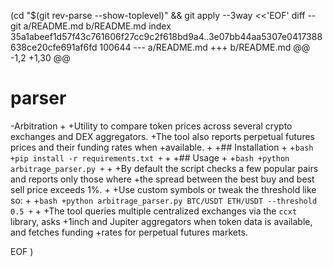  (cd "$(git rev-parse --show-toplevel)" && git apply --3way <<'EOF' 
diff --git a/README.md b/README.md
index 35a1abeef1d57f43c761606f27cc9c2f618bd9a4..3e07bb44aa5307e0417388638ce20cfe691af6fd 100644
--- a/README.md
+++ b/README.md
@@ -1,2 +1,30 @@
 # parser
-Arbitration
+
+Utility to compare token prices across several crypto exchanges and DEX aggregators.
+The tool also reports perpetual futures prices and their funding rates when
+available.
+
+## Installation
+
+```bash
+pip install -r requirements.txt
+```
+
+## Usage
+
+```bash
+python arbitrage_parser.py
+```
+
+By default the script checks a few popular pairs and reports only those where
+the spread between the best buy and best sell price exceeds 1%.
+
+Use custom symbols or tweak the threshold like so:
+
+```bash
+python arbitrage_parser.py BTC/USDT ETH/USDT --threshold 0.5
+```
+
+The tool queries multiple centralized exchanges via the `ccxt` library, asks
+1inch and Jupiter aggregators when token data is available, and fetches funding
+rates for perpetual futures markets.
 
EOF
)

